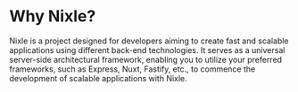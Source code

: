 # Why Nixle?

Nixle is a project designed for developers aiming to create fast and scalable applications using different back-end technologies. It serves as a universal server-side architectural framework, enabling you to utilize your preferred frameworks, such as Express, Nuxt, Fastify, etc., to commence the development of scalable applications with Nixle.
